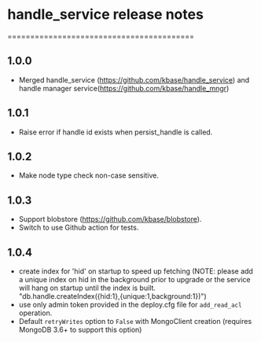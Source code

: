 # handle_service release notes
=========================================

1.0.0
-----
* Merged handle_service (https://github.com/kbase/handle_service) and handle manager service(https://github.com/kbase/handle_mngr)


1.0.1
-----
* Raise error if handle id exists when persist_handle is called.


1.0.2
-----
* Make node type check non-case sensitive.

1.0.3
-----
* Support blobstore (https://github.com/kbase/blobstore).
* Switch to use Github action for tests.

1.0.4
-----
* create index for 'hid' on startup to speed up fetching
(NOTE: please add a unique index on hid in the background prior to upgrade or the service will hang on startup until the index is built.
"db.handle.createIndex({hid:1},{unique:1,background:1})")
* use only admin token provided in the deploy.cfg file for `add_read_acl` operation.
* Default `retryWrites` option to `False` with MongoClient creation (requires MongoDB 3.6+ to support this option)
